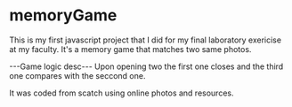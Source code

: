# memoryGame

This is my first javascript project that I did for my final laboratory exericise at my faculty.
It's a memory game that matches two same photos.

---Game logic desc---
Upon opening two the first one closes and the third one compares with the seccond one.

It was coded from scatch using online photos and resources.
